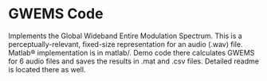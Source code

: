 # GWEMS Code
Implements the Global Wideband Entire Modulation Spectrum.  This is a perceptually-relevant, fixed-size representation for an audio (.wav) file.
Matlab® implementation is in matlab/.
Demo code there calculates GWEMS for 6 audio files and saves the results in .mat and .csv files.
Detailed readme is located there as well.
